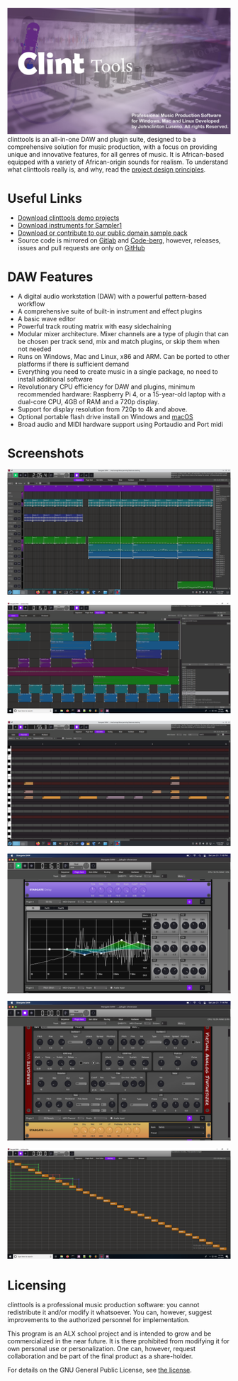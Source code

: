 ![Banner](assets/banner.png?raw=true "Banner")
clinttools is an all-in-one DAW and plugin suite, designed to be a comprehensive
solution for music production, with a focus on providing unique and innovative
features, for all genres of music. It is African-based equipped with a variety of African-origin sounds for realism. To understand what clinttools really is,
and why, read the
[project design principles](docs/project_design_principles.md).

# Useful Links
- [Download clinttools demo projects](
    https://github.com/clintmadeit/ClintToolsv1_demo_projects)
- [Download instruments for Sampler1](https://github.com/sfzinstruments)
- [Download or contribute to our public domain sample pack](
    https://github.com/clintmadeit/ClintTools_sample_pack)
- Source code is mirrored on [Gitlab](https://gitlab.com/clinttools) and
  [Code-berg](https://codeberg.org/clinttools), however, releases, issues and
  pull requests are only on [GitHub](https://github.com/clinttools)

# DAW Features
- A digital audio workstation (DAW) with a powerful pattern-based workflow
- A comprehensive suite of built-in instrument and effect plugins
- A basic wave editor
- Powerful track routing matrix with easy sidechaining
- Modular mixer architecture.  Mixer channels are a type of plugin that can
  be chosen per track send, mix and match plugins, or skip them when not needed
- Runs on Windows, Mac and Linux, x86 and ARM.  Can be ported to other
  platforms if there is sufficient demand
- Everything you need to create music in a single package, no need to install
  additional software
- Revolutionary CPU efficiency for DAW and plugins, minimum recommended
  hardware: Raspberry Pi 4, or a 15-year-old laptop with a
  dual-core CPU, 4GB of RAM and a 720p display.
- Support for display resolution from 720p to 4k and above.
- Optional portable flash drive install on Windows and
  [macOS](docs/troubleshooting/macos_install.md)
- Broad audio and MIDI hardware support using Portaudio and Port midi

# Screenshots
![Sequencer](assets/sequencer.png?raw=true "Sequencer")

![Audio Item](assets/audio_item.png?raw=true "Audio Item")

![Note Item](assets/note_item.png?raw=true "Note Item")

![Effect Plugins](assets/plugins.png?raw=true "Effect Plugins")

![Instrument Plugins](assets/va1.png?raw=true "Instrument Plugins")

![Routing](assets/routing.png?raw=true "Routing")

# Licensing

clinttools is a professional music production software: you cannot redistribute it and/or modify
it whatsoever.
You can, however, suggest improvements to the authorized personnel for implementation.

This program is an ALX school project and is intended to grow and be commercialized in the near future.
It is there prohibited from modifying it for own personal use or personalization.
One can, however, request collaboration
and be part of the final product as a share-holder.

For details on the GNU General Public License, see [the license](LICENSE).

